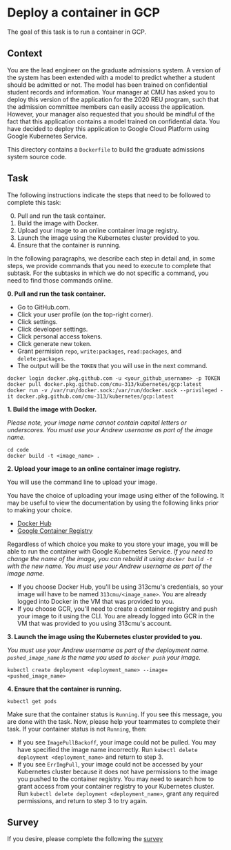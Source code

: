 # Deploy a container in GCP

The goal of this task is to run a container in GCP.

## Context

You are the lead engineer on the graduate admissions system. A version of the system has been extended with a model 
to predict whether a student should be admitted or not. The model has been trained on confidential student records 
and information. Your manager at CMU has asked you to deploy this version of the application for the 2020 REU program, such that the admission committee members can easily access the application. However, your manager also requested that you should be mindful of the fact that this application contains a model trained on confidential data.
You have decided to deploy this application to Google Cloud Platform using Google Kubernetes Service.

This directory contains a `Dockerfile` to build the graduate admissions system source code. 

## Task

The following instructions indicate the steps that need to be followed to complete this task:

0. Pull and run the task container.
1. Build the image with Docker.
2. Upload your image to an online container image registry.
3. Launch the image using the Kubernetes cluster provided to you.
4. Ensure that the container is running.

In the following paragraphs, we describe each step in detail and, in some steps, we provide commands that you need to execute to complete that subtask. For the subtasks in which we do not specific a command, you need to find those commands online.

**0. Pull and run the task container.**

- Go to GitHub.com. 
- Click your user profile (on the top-right corner).
- Click settings.
- Click developer settings.
- Click personal access tokens.
- Click generate new token.
- Grant permision `repo`, `write:packages`, `read:packages`, and `delete:packages`.
- The output will be the `TOKEN` that you will use in the next command.

```
docker login docker.pkg.github.com -u <your_github_username> -p TOKEN
docker pull docker.pkg.github.com/cmu-313/kubernetes/gcp:latest
docker run -v /var/run/docker.sock:/var/run/docker.sock --privileged -it docker.pkg.github.com/cmu-313/kubernetes/gcp:latest
```

**1. Build the image with Docker.**

*Please note, your image name cannot contain capital letters or underscores. You must use your Andrew username as part of the image name.*

```
cd code
docker build -t <image_name> . 
```

**2. Upload your image to an online container image registry.**

You will use the command line to upload your image. 

You have the choice of uploading your image using either of the following.  It may be useful to view the documentation by using the following links prior to making your choice.

- [Docker Hub](https://docs.docker.com/engine/reference/commandline/push/) 
- [Google Container Registry](https://cloud.google.com/container-registry/docs/quickstart) 

Regardless of which choice you make to you store your image, you will be able to run the container with Google Kubernetes Service.
*If you need to change the name of the image, you can rebuild it using `docker build -t` with the new name. You must use your Andrew username as part of the image name.*

- If you choose Docker Hub, you'll be using 313cmu's credentials, so your image will have to be named `313cmu/<image_name>`.   You are already logged into Docker in the VM that was provided to you.
- If you choose GCR, you'll need to create a container registry and push your image to it using the CLI.  You are already logged into GCR in the VM that was provided to you using 313cmu's account.

**3. Launch the image using the Kubernetes cluster provided to you.**

*You must use your Andrew username as part of the deployment name. `pushed_image_name` is the name you used to `docker push` your image.*

```
kubectl create deployment <deployment_name> --image=<pushed_image_name>
```

**4. Ensure that the container is running.**

```
kubectl get pods
```

Make sure that the container status is `Running`. If you see this message, you are done with the task. Now, please help your teammates to complete their task. If your container status is not `Running`, then:

- If you see `ImagePullBackoff`, your image could not be pulled. You may have specified the image name incorrectly. Run `kubectl delete deployment <deployment_name>` and return to step 3.
- If you see `ErrImgPull`, your image could not be accessed by your Kubernetes cluster because it does not have permissions to the image you pushed to the container registry. You may need to search how to grant access from your container registry to your Kubernetes cluster. Run `kubectl delete deployment <deployment_name>`, grant any required permissions, and return to step 3 to try again.

## Survey

If you desire, please complete the following the [survey](https://forms.gle/m13pd3XKrHmU3Weo6)
